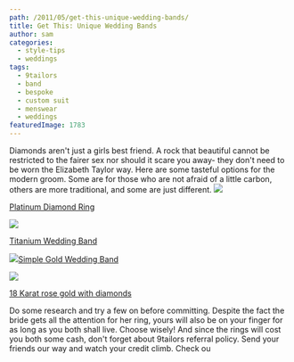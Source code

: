 ```yaml
---
path: /2011/05/get-this-unique-wedding-bands/
title: Get This: Unique Wedding Bands
author: sam
categories: 
  - style-tips
  - weddings
tags: 
  - 9tailors
  - band
  - bespoke
  - custom suit
  - menswear
  - weddings
featuredImage: 1783
---
```

Diamonds aren't just a girls best friend. A rock that beautiful cannot be restricted to the fairer sex nor should it scare you away- they don't need to be worn the Elizabeth Taylor way. Here are some tasteful options for the modern groom. Some are for those who are not afraid of a little carbon, others are more traditional, and some are just different. [![](http://1.bp.blogspot.com/-xbeMZtr9rgQ/TdwXZOGObRI/AAAAAAAAAXA/qeXWqLIlh1w/s320/131690_M_SW150.jpg)](http://1.bp.blogspot.com/-xbeMZtr9rgQ/TdwXZOGObRI/AAAAAAAAAXA/qeXWqLIlh1w/s1600/131690_M_SW150.jpg)

[Platinum Diamond Ring](http://www.jewelryvortex.com/mens-wedding-bands)

[![](http://4.bp.blogspot.com/-sdimCJ402qI/TdwXp-fWH5I/AAAAAAAAAXQ/Pl9jNTCPW9I/s320/thumbnail.jpeg)](http://4.bp.blogspot.com/-sdimCJ402qI/TdwXp-fWH5I/AAAAAAAAAXQ/Pl9jNTCPW9I/s1600/thumbnail.jpeg)

[Titanium Wedding Band](http://www.titaniumkay.com/Mens-Titanium-Wedding-Rings-100399.html)

[![](http://3.bp.blogspot.com/-Zmj_qJBj2gQ/TdwXY2XxYnI/AAAAAAAAAW4/VhUsFKKhJ_c/s320/86589_M_SW150.jpg)](http://3.bp.blogspot.com/-Zmj_qJBj2gQ/TdwXY2XxYnI/AAAAAAAAAW4/VhUsFKKhJ_c/s1600/86589_M_SW150.jpg)[Simple Gold Wedding Band](http://www.jewelryvortex.com/mens-wedding-bands)

[![](http://2.bp.blogspot.com/-HsodobBP1v0/TdwXZdfa3JI/AAAAAAAAAXI/aG9NKfRZvMc/s320/Men%2560s-Diamond-Rings-18k-Rose-Gold-7mm-Half-Bezel-Diamond-Eternity-Ring-gallery4645.jpg)](http://2.bp.blogspot.com/-HsodobBP1v0/TdwXZdfa3JI/AAAAAAAAAXI/aG9NKfRZvMc/s1600/Men%2560s-Diamond-Rings-18k-Rose-Gold-7mm-Half-Bezel-Diamond-Eternity-Ring-gallery4645.jpg)

[18 Karat rose gold with diamonds](http://www.jamesallen.com/wedding-and-anniversary/Mens-Carved-Rings/)

Do some research and try a few on before committing. Despite the fact the bride gets all the attention for her ring, yours will also be on your finger for as long as you both shall live. Choose wisely! And since the rings will cost you both some cash, don't forget about 9tailors referral policy. Send your friends our way and watch your credit climb. Check ou
